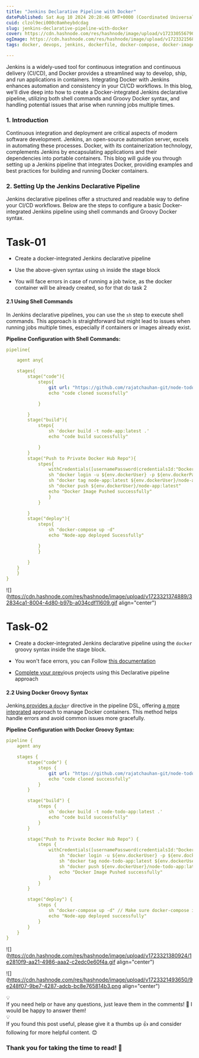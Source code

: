 ```yaml
---
title: "Jenkins Declarative Pipeline with Docker"
datePublished: Sat Aug 10 2024 20:28:46 GMT+0000 (Coordinated Universal Time)
cuid: clzol9eci000c0amheybdcdag
slug: jenkins-declarative-pipeline-with-docker
cover: https://cdn.hashnode.com/res/hashnode/image/upload/v1723305567909/39d0d5ff-adb5-44f1-ac14-d553367d8f6a.png
ogImage: https://cdn.hashnode.com/res/hashnode/image/upload/v1723321568593/c1293c50-92ad-41e3-b0d1-36362cd1de93.png
tags: docker, devops, jenkins, dockerfile, docker-compose, docker-images, devops-articles, jenkins-devops, docker-network, devops-journey, jenkins-on-ubuntu, jenkins-pipeline, devopscommunity, declarative-pipeline

---
```


Jenkins is a widely-used tool for continuous integration and continuous delivery (CI/CD), and Docker provides a streamlined way to develop, ship, and run applications in containers. Integrating Docker with Jenkins enhances automation and consistency in your CI/CD workflows. In this blog, we'll dive deep into how to create a Docker-integrated Jenkins declarative pipeline, utilizing both shell commands and Groovy Docker syntax, and handling potential issues that arise when running jobs multiple times.

### 1\. Introduction

Continuous integration and deployment are critical aspects of modern software development. Jenkins, an open-source automation server, excels in automating these processes. Docker, with its containerization technology, complements Jenkins by encapsulating applications and their dependencies into portable containers. This blog will guide you through setting up a Jenkins pipeline that integrates Docker, providing examples and best practices for building and running Docker containers.

### 2\. Setting Up the Jenkins Declarative Pipeline

Jenkins declarative pipelines offer a structured and readable way to define your CI/CD workflows. Below are the steps to configure a basic Docker-integrated Jenkins pipeline using shell commands and Groovy Docker syntax.

# Task-01

* Create a docker-integrated Jenkins declarative pipeline
    
* Use the above-given syntax using `sh` inside the stage block
    
* You will face errors in case of running a job twice, as the docker container will be already created, so for that do task 2
    

#### 2.1 Using Shell Commands

In Jenkins declarative pipelines, you can use the `sh` step to execute shell commands. This approach is straightforward but might lead to issues when running jobs multiple times, especially if containers or images already exist.

**Pipeline Configuration with Shell Commands:**

```yaml
pipeline{

    agent any{

    stages{
        stage("code"){
            steps{
                git url: "https://github.com/rajatchauhan-git/node-todo-cicd", branch: "master"
                echo "code cloned sucessfully"

            }

        }
        stage("build"){
            steps{
                sh 'docker build -t node-app:latest .'
                echo "code build successfully"

            }
        }
        stage("Push to Private Docker Hub Repo"){
            stpes{
                withCredentials([usernamePassword(credentialsId:"DockerCreds",passwordVariable:"dockerPass", usernameVariable:"dockerUser")]){
                sh "docker login -u ${env.dockerUser} -p ${env.dockerPass}"
                sh "docker tag node-app:latest ${env.dockerUser}/node-app:latest"
                sh "docker push ${env.dockerUser}/node-app:latest"
                echo "Docker Image Pushed successfully"
                }
            }

        }
        stage("deploy"){
            steps{
                sh "docker-compose up -d"
                echo "Node-app deployed Sucessfully"

            }
            }

        }
    }
    }
}
```

![](https://cdn.hashnode.com/res/hashnode/image/upload/v1723321374889/32834ca1-8004-4d80-b97b-a034cdf11609.gif align="center")

# Task-02

* Create a docker-integrated Jenkins declarative pipeline using the `docker` groovy syntax inside the stage block.
    
* You won't face errors, you can Follow [this docume](https://tempora-mutantur.github.io/jenkins.io/github_pages_test/doc/book/pipeline/docker/)[ntation](https://tempora-mutantur.github.io/jenkins.io/github_pages_test/doc/book/pipeline/docker/)
    
* [Complete your prev](https://tempora-mutantur.github.io/jenkins.io/github_pages_test/doc/book/pipeline/docker/)ious projects using this Declarative pipeline approach
    

#### 2.2 Using Docker Groovy Syntax

Jenkin[s provides a `docke`](https://tempora-mutantur.github.io/jenkins.io/github_pages_test/doc/book/pipeline/docker/)`r` directive in the pipeline DSL, offering [a more integrated](https://tempora-mutantur.github.io/jenkins.io/github_pages_test/doc/book/pipeline/docker/) approach to manage Docker containers. This method helps handle errors and avoid common issues more gracefully.

**Pipeline Configuration with Docker Groovy Syntax:**

```yaml
pipeline {
    agent any

    stages {
        stage("code") {
            steps {
                git url: "https://github.com/rajatchauhan-git/node-todo-cicd", branch: "master"
                echo "code cloned successfully"
            }
        }

        stage("build") {
            steps {
                sh 'docker build -t node-todo-app:latest .'
                echo "code build successfully"
            }
        }

        stage("Push to Private Docker Hub Repo") {
            steps {
                withCredentials([usernamePassword(credentialsId:"DockerCreds",passwordVariable:"dockerPass", usernameVariable:"dockerUser")]) {
                    sh "docker login -u ${env.dockerUser} -p ${env.dockerPass}"
                    sh "docker tag node-todo-app:latest ${env.dockerUser}/node-todo-app:latest" // Corrected image name
                    sh "docker push ${env.dockerUser}/node-todo-app:latest" // Corrected image name
                    echo "Docker Image Pushed successfully"
                }
            }
        }

        stage("deploy") {
            steps {
                sh "docker-compose up -d" // Make sure docker-compose is installed and config is correct
                echo "Node-app deployed successfully"
            }
        }
    }
}
```

![](https://cdn.hashnode.com/res/hashnode/image/upload/v1723321380924/1e2810f9-aa21-4986-aaa2-c2edc0e60f4a.gif align="center")

![](https://cdn.hashnode.com/res/hashnode/image/upload/v1723321493650/9e248f07-9be7-4287-adcb-bc8e765814b3.png align="center")

<div data-node-type="callout">
<div data-node-type="callout-emoji">💡</div>
<div data-node-type="callout-text">If you need help or have any questions, just leave them in the comments! 📝 I would be happy to answer them!</div>
</div>

<div data-node-type="callout">
<div data-node-type="callout-emoji">💡</div>
<div data-node-type="callout-text">If you found this post useful, please give it a thumbs up 👍 and consider following for more helpful content. 😊</div>
</div>

### Thank you for taking the time to read! 💚